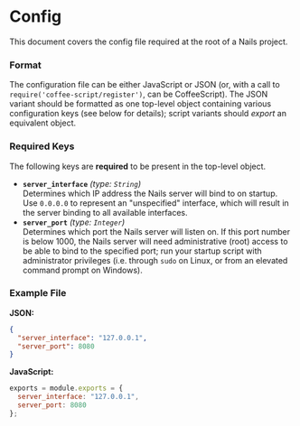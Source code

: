 # Config
This document covers the config file required at the root of a Nails project.

### Format
The configuration file can be either JavaScript or JSON (or, with a call to `require('coffee-script/register')`, can
be CoffeeScript). The JSON variant should be formatted as one top-level object containing various configuration keys
(see below for details); script variants should *export* an equivalent object.

### Required Keys
The following keys are **required** to be present in the top-level object.

 - **`server_interface`** *(type: `String`)*  
   Determines which IP address the Nails server will bind to on startup. Use `0.0.0.0` to represent an "unspecified"
   interface, which will result in the server binding to all available interfaces.
 - **`server_port`** *(type: `Integer`)*  
   Determines which port the Nails server will listen on. If this port number is below 1000, the Nails server will need
   administrative (root) access to be able to bind to the specified port; run your startup script with administrator
   privileges (i.e. through `sudo` on Linux, or from an elevated command prompt on Windows).

### Example File
**JSON:**
```json
{
  "server_interface": "127.0.0.1",
  "server_port": 8080
}
```

**JavaScript:**
```js
exports = module.exports = {
  server_interface: "127.0.0.1",
  server_port: 8080
};
```
